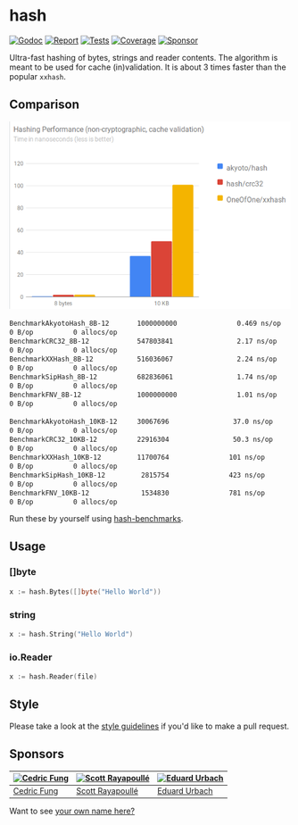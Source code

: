 # hash

[![Godoc][godoc-image]][godoc-url]
[![Report][report-image]][report-url]
[![Tests][tests-image]][tests-url]
[![Coverage][coverage-image]][coverage-url]
[![Sponsor][sponsor-image]][sponsor-url]

Ultra-fast hashing of bytes, strings and reader contents. The algorithm is meant to be used for cache (in)validation. It is about 3 times faster than the popular `xxhash`.

## Comparison

![Hash performance benchmarks](docs/hash-performance.png)

```text
BenchmarkAkyotoHash_8B-12       1000000000               0.469 ns/op           0 B/op          0 allocs/op
BenchmarkCRC32_8B-12            547803841                2.17 ns/op            0 B/op          0 allocs/op
BenchmarkXXHash_8B-12           516036067                2.24 ns/op            0 B/op          0 allocs/op
BenchmarkSipHash_8B-12          682836061                1.74 ns/op            0 B/op          0 allocs/op
BenchmarkFNV_8B-12              1000000000               1.01 ns/op            0 B/op          0 allocs/op

BenchmarkAkyotoHash_10KB-12     30067696                37.0 ns/op             0 B/op          0 allocs/op
BenchmarkCRC32_10KB-12          22916304                50.3 ns/op             0 B/op          0 allocs/op
BenchmarkXXHash_10KB-12         11700764               101 ns/op               0 B/op          0 allocs/op
BenchmarkSipHash_10KB-12         2815754               423 ns/op               0 B/op          0 allocs/op
BenchmarkFNV_10KB-12             1534830               781 ns/op               0 B/op          0 allocs/op
```

Run these by yourself using [hash-benchmarks](https://github.com/akyoto/hash-benchmarks).

## Usage

### []byte

```go
x := hash.Bytes([]byte("Hello World"))
```

### string

```go
x := hash.String("Hello World")
```

### io.Reader

```go
x := hash.Reader(file)
```

## Style

Please take a look at the [style guidelines](https://github.com/akyoto/quality/blob/master/STYLE.md) if you'd like to make a pull request.

## Sponsors

| [![Cedric Fung](https://avatars3.githubusercontent.com/u/2269238?s=70&v=4)](https://github.com/cedricfung) | [![Scott Rayapoullé](https://avatars3.githubusercontent.com/u/11772084?s=70&v=4)](https://github.com/soulcramer) | [![Eduard Urbach](https://avatars3.githubusercontent.com/u/438936?s=70&v=4)](https://twitter.com/eduardurbach) |
| --- | --- | --- |
| [Cedric Fung](https://github.com/cedricfung) | [Scott Rayapoullé](https://github.com/soulcramer) | [Eduard Urbach](https://eduardurbach.com) |

Want to see [your own name here?](https://github.com/users/akyoto/sponsorship)

[godoc-image]: https://godoc.org/github.com/akyoto/hash?status.svg
[godoc-url]: https://godoc.org/github.com/akyoto/hash
[report-image]: https://goreportcard.com/badge/github.com/akyoto/hash
[report-url]: https://goreportcard.com/report/github.com/akyoto/hash
[tests-image]: https://cloud.drone.io/api/badges/akyoto/hash/status.svg
[tests-url]: https://cloud.drone.io/akyoto/hash
[coverage-image]: https://codecov.io/gh/akyoto/hash/graph/badge.svg
[coverage-url]: https://codecov.io/gh/akyoto/hash
[sponsor-image]: https://img.shields.io/badge/github-donate-green.svg
[sponsor-url]: https://github.com/users/akyoto/sponsorship
